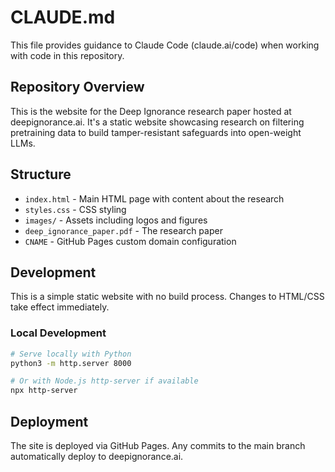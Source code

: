 # CLAUDE.md

This file provides guidance to Claude Code (claude.ai/code) when working with code in this repository.

## Repository Overview

This is the website for the Deep Ignorance research paper hosted at deepignorance.ai. It's a static website showcasing research on filtering pretraining data to build tamper-resistant safeguards into open-weight LLMs.

## Structure

- `index.html` - Main HTML page with content about the research
- `styles.css` - CSS styling
- `images/` - Assets including logos and figures
- `deep_ignorance_paper.pdf` - The research paper
- `CNAME` - GitHub Pages custom domain configuration

## Development

This is a simple static website with no build process. Changes to HTML/CSS take effect immediately.

### Local Development
```bash
# Serve locally with Python
python3 -m http.server 8000

# Or with Node.js http-server if available
npx http-server
```

## Deployment

The site is deployed via GitHub Pages. Any commits to the main branch automatically deploy to deepignorance.ai.